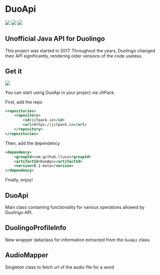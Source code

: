 # DuoApi
[![](https://img.shields.io/github/languages/top/latiif/DuoApi.svg)]()
[![](https://img.shields.io/github/last-commit/latiif/DuoApi)]()
[![](https://img.shields.io/maintenance/yes/2021)]()



Unofficial Java API for Duolingo
---

This project was started in 2017.
Throughout the years, Duolingo changed their API significantly, rendering older versions of the code useless.

## Get it

[![](https://jitpack.io/v/llusx/DuoApi.svg)](https://jitpack.io/#llusx/DuoApi)

You can start using DuoApi in your project via JitPack.

First, add the repo
```xml
<repositories>
    <repository>
        <id>jitpack.io</id>
        <url>https://jitpack.io</url>
    </repository>
</repositories>
```
Then, add the dependency
```xml
<dependency>
    <groupId>com.github.llusx</groupId>
    <artifactId>DuoApi</artifactId>
    <version>0.1-beta</version>
</dependency>
```
Finally, enjoy!

## DuoApi
Main class containing functionality for various operations allowed by Duolingo API.
## DuolingoProfileInfo
New wrapper dataclass for information extracted from the `DuoApi` class.
## AudioMapper
Singleton class to fetch url of the audio file for a word
